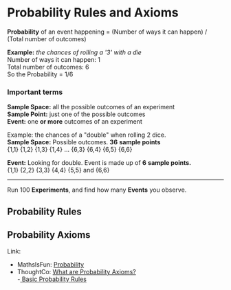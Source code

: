 # Probability Rules and Axioms

**Probability** of an event happening =  \(Number of ways it can happen\) / \(Total number of outcomes\)

**Example:** _the chances of rolling a '3' with a die_  
Number of ways it can happen: 1  
Total number of outcomes: 6  
So the Probability = 1/6

### Important terms

**Sample Space:** all the possible outcomes of an experiment  
**Sample Point:** just one of the possible outcomes  
**Event:** one **or more** outcomes of an experiment

Example: the chances of a "double" when rolling 2 dice.  
**Sample Space:** Possible outcomes. **36** **sample points**  
                           {1,1} {1,2} {1,3} {1,4} ... {6,3} {6,4} {6,5} {6,6}

**Event:** Looking for double. Event is made up of **6** **sample points.**  
                           {1,1} {2,2} {3,3} {4,4} {5,5} and {6,6}  
****  
Run 100 **Experiments**, and find how many **Events** you observe.

## Probability Rules

## Probability Axioms





Link:  
- MathsIsFun: [Probability](https://www.mathsisfun.com/data/probability.html)  
- ThoughtCo: [What are Probability Axioms?](https://www.thoughtco.com/what-are-probability-axioms-3126567)  
-[ Basic Probability Rules](https://bolt.mph.ufl.edu/6050-6052/unit-3/module-6/)

